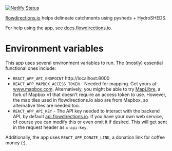 [![Netlify Status](https://api.netlify.com/api/v1/badges/3904b96f-f6b2-4e10-aabd-44f74873b9a2/deploy-status)](https://app.netlify.com/sites/flowdirections/deploys)

[flowdirections.io](https://flowdirections.io) helps delineate catchments using pysheds + HydroSHEDS.

For help using the app, see [docs.flowdirections.io](https://docs.flowdirections.io).

# Environment variables

This app uses several environment variables to run. The (mostly) essential functional ones include:

* `REACT_APP_API_ENDPOINT` http://localhost:8000
* `REACT_APP_MAPBOX_ACCESS_TOKEN` - Needed for mapping. Get yours at: www.mapbox.com. Alternatively, you might be able to try [MapLibre](https://maplibre.org/maplibre-gl-js-docs/api/), a fork of Mapbox v1 that doesn't require an access token to use. However, the map tiles used in flowdirections.io also are from Mapbox, so alternative tiles are needed too.
* `REACT_APP_API_KEY` - The API key needed to interact with the backend API, by default [api.flowdirections.io](https://github.com/openagua/flowdirections-api). If you have your own web service, of course you can modify this or even omit it if desired. This will get sent in the request header as `x-api-key`.

Additionally, the app uses `REACT_APP_DONATE_LINK`, a donation link for coffee money (:).